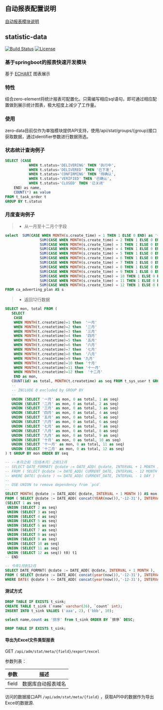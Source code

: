 ## 自动报表配置说明
[自动报表模块说明](./statistic/README.md)


## statistic-data
[![Build Status](https://travis-ci.org/pravega/pravega.svg?branch=master)](https://travis-ci.org/pravega/pravega/builds) [![License](https://img.shields.io/badge/License-Apache%202.0-blue.svg)](https://www.apache.org/licenses/LICENSE-2.0) 

### 基于springboot的报表快速开发模块
基于 [ECHART](https://echarts.apache.org/examples/zh/index.html) 图表展示

### 特性
结合zero-element将统计报表可配置化。只需编写相应sql语句，即可通过相应配置做到展示统计图表，极大程度上减少了工作量。

### 使用
zero-data目前仅作为单独模块提供API支持，使用/api/stat/groups/{group}接口获取数据，通过identifier参数进行数据筛选。


### 状态统计查询例子
```sql
SELECT (CASE 
           WHEN t.status='DELIVERING' THEN '执行中',
           WHEN t.status='DELIVERED' THEN '已下发',
           WHEN t.status='CONFIRMING' THEN '待确认',
           WHEN t.status='VERIFIED' THEN '已确认',
           WHEN t.status='CLOSED' THEN '已关闭' 
	END）as name,
	COUNT(*) as value
FROM t_task_order t
GROUP BY t.status
```

### 月度查询例子
> * 从一月至十二月个字段
```sql
select 	SUM(CASE WHEN MONTH(s.create_time) = 1 THEN 1 ELSE 0 END) as '一月',
				SUM(CASE WHEN MONTH(s.create_time) = 2 THEN 1 ELSE 0 END) as '二月',
				SUM(CASE WHEN MONTH(s.create_time) = 3 THEN 1 ELSE 0 END) as '三月',
				SUM(CASE WHEN MONTH(s.create_time) = 4 THEN 1 ELSE 0 END) as '四月',
				SUM(CASE WHEN MONTH(s.create_time) = 5 THEN 1 ELSE 0 END) as '五月',
				SUM(CASE WHEN MONTH(s.create_time) = 6 THEN 1 ELSE 0 END) as '六月',
				SUM(CASE WHEN MONTH(s.create_time) = 7 THEN 1 ELSE 0 END) as '七月',
				SUM(CASE WHEN MONTH(s.create_time) = 8 THEN 1 ELSE 0 END) as '八月',
				SUM(CASE WHEN MONTH(s.create_time) = 9 THEN 1 ELSE 0 END) as '九月',
				SUM(CASE WHEN MONTH(s.create_time) = 10 THEN 1 ELSE 0 END) as '十月',
				SUM(CASE WHEN MONTH(s.create_time) = 11 THEN 1 ELSE 0 END) as '十一月',
				SUM(CASE WHEN MONTH(s.create_time) = 12 THEN 1 ELSE 0 END) as '十二月'
FROM ca_adverting_plan AS s
```

> * 返回12行数据
```sql
SELECT mon, total FROM (
   SELECT
	CASE 
	WHEN MONTH(t.createtime)=1 then  '一月'
	WHEN MONTH(t.createtime)=2 then  '二月'
	WHEN MONTH(t.createtime)=3 then  '三月'
	WHEN MONTH(t.createtime)=4 then  '四月'
	WHEN MONTH(t.createtime)=5 then  '五月'
	WHEN MONTH(t.createtime)=6 then  '六月'
	WHEN MONTH(t.createtime)=7 then  '七月'
	WHEN MONTH(t.createtime)=8 then  '八月'
	WHEN MONTH(t.createtime)=9 then '九月'
	WHEN MONTH(t.createtime)=10 then '十月'
	WHEN MONTH(t.createtime)=11 then '十一月'
	WHEN MONTH(t.createtime)=12 then  '十二月'
	END as mon,
   COUNT(id) as total, MONTH(t.createtime) as seq FROM t_sys_user t GROUP BY mon
   --
   -- INCLUDE 0 excluded by GROUP BY
   --
   UNION (SELECT '一月' as mon, 0 as total, 1 as seq)
   UNION (SELECT '二月' as mon, 0 as total, 2 as seq)
   UNION (SELECT '三月' as mon, 0 as total, 3 as seq)
   UNION (SELECT '四月' as mon, 0 as total, 4 as seq)
   UNION (SELECT '五月' as mon, 0 as total, 5 as seq)
   UNION (SELECT '六月' as mon, 0 as total, 6 as seq)
   UNION (SELECT '七月' as mon, 0 as total, 7 as seq)
   UNION (SELECT '八月' as mon, 0 as total, 8 as seq)
   UNION (SELECT '九月' as mon, 0 as total, 9 as seq)
   UNION (SELECT '十月' as mon, 0 as total, 10 as seq)
   UNION (SELECT '十一月' as mon, 0 as total, 11 as seq)
   UNION (SELECT '十二月' as mon, 0 as total, 12 as seq)
) t GROUP BY mon ORDER BY seq
```


```SQL
-- --本月之前（包括本月）之前12月
-- SELECT DATE_FORMAT( @cdate := DATE_ADD( @cdate, INTERVAL + 1 MONTH ), '%Y-%m' ) AS month_list 
-- FROM ( SELECT @cdate := DATE_ADD( CURRENT_DATE, INTERVAL - 12 MONTH ) FROM `pcd` LIMIT 12 ) t0 
-- WHERE DATE( @cdate ) <= DATE_ADD( CURRENT_DATE, INTERVAL - 1 DAY ) 
--
-- USE UNION to remove dependency from `pcd`
--
SELECT MONTH( @cdate := DATE_ADD( @cdate, INTERVAL + 1 MONTH )) AS mon
FROM ( SELECT @cdate := DATE_ADD( concat(YEAR(now()),'-12-31'), INTERVAL - 12 MONTH ) FROM 
(SELECT 1 as seq
 UNION (SELECT 2 as seq)
 UNION (SELECT 3 as seq)
 UNION (SELECT 4 as seq)
 UNION (SELECT 5 as seq)
 UNION (SELECT 6 as seq)
 UNION (SELECT 7 as seq)
 UNION (SELECT 8 as seq)
 UNION (SELECT 9 as seq)
 UNION (SELECT 10 as seq)
 UNION (SELECT 11 as seq)
 UNION (SELECT 12 as seq)) t0) t1
-- END 

-- 今年1月到12月
SELECT DATE_FORMAT( @cdate := DATE_ADD( @cdate, INTERVAL + 1 MONTH ), '%Y-%m' ) AS month_list 
FROM ( SELECT @cdate := DATE_ADD( concat(year(now()),'-12-31'), INTERVAL - 12 MONTH ) FROM `pcd` LIMIT 12 ) t0 
WHERE DATE( @cdate ) <= DATE_ADD( concat(year(now()),'-12-31'), INTERVAL - 1 DAY ) 
```

#### 测试方式
```sql
DROP TABLE IF EXISTS t_sink;
CREATE TABLE t_sink (`name` varchar(26), `count` int);
INSERT INTO t_sink VALUES ('aaa', 2), ('bbb', 10);

select name,count as '排序' from t_sink ORDER BY `排序` DESC;

DROP TABLE IF EXISTS t_sink;
```


#### 导出为Excel文件类型报表

GET `/api/adm/stat/meta/{field}/export/excel`

参数列表：

| **参数** |    **描述**    |
| :------: | :------------: |
|  field   | 数据库自动报表域名 |

访问的数据接口API `/api/adm/stat/meta/{field}` ，获取API中的数据作为导出Excel的数据源.
